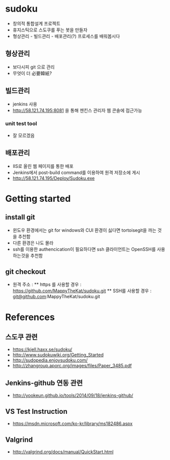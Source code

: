 ﻿# sudoku
* 창의적 통합설계 프로젝트
* 휴지스틱으로 스도쿠를 푸는 봇을 만들자
* 형상관리 - 빌드관리 - 배포관리(?) 프로세스를 배워봅시다

## 형상관리

* 보다시피 git 으로 관리
* 무엇이 더 必要韓紙?

## 빌드관리

* jenkins 사용
* http://58.121.74.195:8081 을 통해 젠킨스 관리자 웹 콘솔에 접근가능

### unit test tool

* 잘 모르겠음

## 배포관리

* IIS로 올린 웹 페이지를 통한 배포
* Jenkins에서 post-build command를 이용하여 원격 저장소에 게시
* http://58.121.74.195/Deploy/Sudoku.exe

# Getting started

## install git
* 윈도우 환경에서는 git for windows와 CUI 환경이 싫다면 tortoisegit을 까는 것을 추천함
* 다른 환경은 나도 몰라
* ssh를 이용한 authencication이 필요하다면 ssh 클라이언트는 OpenSSH를 사용하는것을 추천함

## git checkout
* 원격 주소 :
** https 를 사용할 경우 : https://github.com/MappyTheKat/sudoku.git
** SSH를 사용할 경우 : git@github.com:MappyTheKat/sudoku.git

# References
## 스도쿠 관련
* https://kjell.haxx.se/sudoku/  
* http://www.sudokuwiki.org/Getting_Started
* http://sudopedia.enjoysudoku.com/
* http://zhangroup.aporc.org/images/files/Paper_3485.pdf

## Jenkins-github 연동 관련
* http://yookeun.github.io/tools/2014/09/18/jenkins-github/

## VS Test Instruction
* https://msdn.microsoft.com/ko-kr/library/ms182486.aspx

## Valgrind
* http://valgrind.org/docs/manual/QuickStart.html